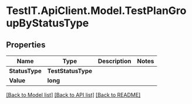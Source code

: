 # TestIT.ApiClient.Model.TestPlanGroupByStatusType

## Properties

Name | Type | Description | Notes
------------ | ------------- | ------------- | -------------
**StatusType** | **TestStatusType** |  | 
**Value** | **long** |  | 

[[Back to Model list]](../README.md#documentation-for-models) [[Back to API list]](../README.md#documentation-for-api-endpoints) [[Back to README]](../README.md)

